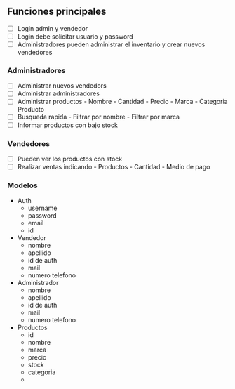 ## Funciones principales
- [ ] Login admin y vendedor
- [ ] Login debe solicitar usuario y password
- [ ] Administradores pueden administrar el inventario y crear nuevos vendedores

### Administradores
  - [ ] Administrar nuevos vendedors
  - [ ] Administrar administradores
  - [ ] Administrar productos - Nombre - Cantidad - Precio - Marca - Categoria Producto
  - [ ] Busqueda rapida - Filtrar por nombre - Filtrar por marca
  - [ ] Informar productos con bajo stock
### Vendedores
  - [ ] Pueden ver los productos con stock
  - [ ] Realizar ventas indicando - Productos - Cantidad - Medio de pago

### Modelos
  - Auth
    - username
    - password
    - email
    - id
  - Vendedor
    - nombre
    - apellido
    - id de auth
    - mail
    - numero telefono
  - Administrador
    - nombre
    - apellido
    - id de auth
    - mail
    - numero telefono
  - Productos
    - id
    - nombre
    - marca
    - precio
    - stock
    - categoria
    - 
    


